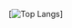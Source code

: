 [![Top Langs](https://github-readme-stats.vercel.app/api/top-langs/?username=konjikicity&layout=compact)]

